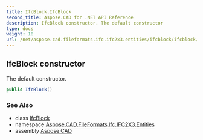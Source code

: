 ```yaml
---
title: IfcBlock.IfcBlock
second_title: Aspose.CAD for .NET API Reference
description: IfcBlock constructor. The default constructor
type: docs
weight: 10
url: /net/aspose.cad.fileformats.ifc.ifc2x3.entities/ifcblock/ifcblock/
---
```

## IfcBlock constructor

The default constructor.

```csharp
public IfcBlock()
```

### See Also

* class [IfcBlock](../)
* namespace [Aspose.CAD.FileFormats.Ifc.IFC2X3.Entities](../../ifcblock/)
* assembly [Aspose.CAD](../../../)


